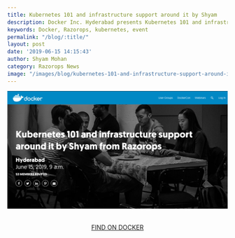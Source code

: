 ```yaml
---
title: Kubernetes 101 and infrastructure support around it by Shyam
description: Docker Inc. Hyderabad presents Kubernetes 101 and infrastructure support around it by Shyam from Razorops | June 15, 2019.
keywords: Docker, Razorops, kubernetes, event
permalink: "/blog/:title/"
layout: post
date: '2019-06-15 14:15:43'
author: Shyam Mohan
category: Razorops News
image: "/images/blog/kubernetes-101-and-infrastructure-support-around-it-by-Shyam-from-Razorops.png"
---
```


![](/images/blog/kubernetes-101-and-infrastructure-support-around-it-by-Shyam-from-Razorops.png)

<br>
<center>
	<a href="https://events.docker.com/events/details/docker-hyderabad-presents-kubernetes-101-and-infrastructure-support-around-it-by-shyam-from-razorops/" target="_blank" class="btn btn-success btn-lg btn-rounded pr-4 pl-4 mr-4">FIND ON DOCKER</a>
</center>